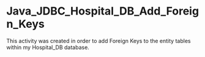 # Java_JDBC_Hospital_DB_Add_Foreign_Keys
This activity was created in order to add Foreign Keys to the entity tables within my Hospital_DB database.
